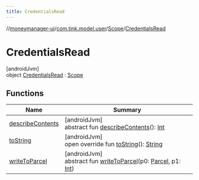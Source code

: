 ```yaml
---
title: CredentialsRead
---
```

//[moneymanager-ui](../../../../index.html)/[com.tink.model.user](../../index.html)/[Scope](../index.html)/[CredentialsRead](index.html)



# CredentialsRead



[androidJvm]\
object [CredentialsRead](index.html) : [Scope](../index.html)



## Functions


| Name | Summary |
|---|---|
| [describeContents](../../../com.tink.service.provider/-provider-filter/index.html#-1578325224%2FFunctions%2F1000845458) | [androidJvm]<br>abstract fun [describeContents](../../../com.tink.service.provider/-provider-filter/index.html#-1578325224%2FFunctions%2F1000845458)(): [Int](https://kotlinlang.org/api/latest/jvm/stdlib/kotlin/-int/index.html) |
| [toString](../to-string.html) | [androidJvm]<br>open override fun [toString](../to-string.html)(): [String](https://kotlinlang.org/api/latest/jvm/stdlib/kotlin/-string/index.html) |
| [writeToParcel](../../../com.tink.service.provider/-provider-filter/index.html#-1754457655%2FFunctions%2F1000845458) | [androidJvm]<br>abstract fun [writeToParcel](../../../com.tink.service.provider/-provider-filter/index.html#-1754457655%2FFunctions%2F1000845458)(p0: [Parcel](https://developer.android.com/reference/kotlin/android/os/Parcel.html), p1: [Int](https://kotlinlang.org/api/latest/jvm/stdlib/kotlin/-int/index.html)) |

